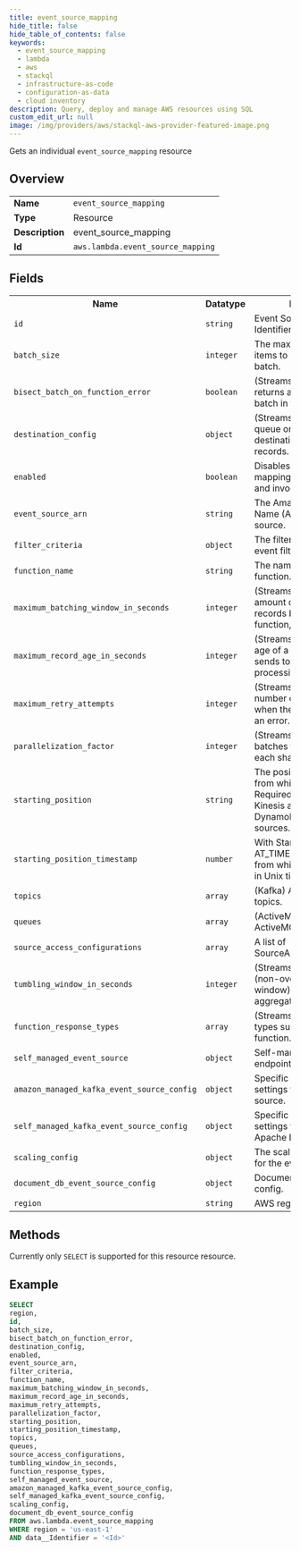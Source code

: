 ```yaml
---
title: event_source_mapping
hide_title: false
hide_table_of_contents: false
keywords:
  - event_source_mapping
  - lambda
  - aws
  - stackql
  - infrastructure-as-code
  - configuration-as-data
  - cloud inventory
description: Query, deploy and manage AWS resources using SQL
custom_edit_url: null
image: /img/providers/aws/stackql-aws-provider-featured-image.png
---
```

Gets an individual <code>event_source_mapping</code> resource

## Overview
<table><tbody>
<tr><td><b>Name</b></td><td><code>event_source_mapping</code></td></tr>
<tr><td><b>Type</b></td><td>Resource</td></tr>
<tr><td><b>Description</b></td><td>event_source_mapping</td></tr>
<tr><td><b>Id</b></td><td><code>aws.lambda.event_source_mapping</code></td></tr>
</tbody></table>

## Fields
<table><tbody>
<tr><th>Name</th><th>Datatype</th><th>Description</th></tr>
<tr><td><code>id</code></td><td><code>string</code></td><td>Event Source Mapping Identifier UUID.</td></tr>
<tr><td><code>batch_size</code></td><td><code>integer</code></td><td>The maximum number of items to retrieve in a single batch.</td></tr>
<tr><td><code>bisect_batch_on_function_error</code></td><td><code>boolean</code></td><td>(Streams) If the function returns an error, split the batch in two and retry.</td></tr>
<tr><td><code>destination_config</code></td><td><code>object</code></td><td>(Streams) An Amazon SQS queue or Amazon SNS topic destination for discarded records.</td></tr>
<tr><td><code>enabled</code></td><td><code>boolean</code></td><td>Disables the event source mapping to pause polling and invocation.</td></tr>
<tr><td><code>event_source_arn</code></td><td><code>string</code></td><td>The Amazon Resource Name (ARN) of the event source.</td></tr>
<tr><td><code>filter_criteria</code></td><td><code>object</code></td><td>The filter criteria to control event filtering.</td></tr>
<tr><td><code>function_name</code></td><td><code>string</code></td><td>The name of the Lambda function.</td></tr>
<tr><td><code>maximum_batching_window_in_seconds</code></td><td><code>integer</code></td><td>(Streams) The maximum amount of time to gather records before invoking the function, in seconds.</td></tr>
<tr><td><code>maximum_record_age_in_seconds</code></td><td><code>integer</code></td><td>(Streams) The maximum age of a record that Lambda sends to a function for processing.</td></tr>
<tr><td><code>maximum_retry_attempts</code></td><td><code>integer</code></td><td>(Streams) The maximum number of times to retry when the function returns an error.</td></tr>
<tr><td><code>parallelization_factor</code></td><td><code>integer</code></td><td>(Streams) The number of batches to process from each shard concurrently.</td></tr>
<tr><td><code>starting_position</code></td><td><code>string</code></td><td>The position in a stream from which to start reading. Required for Amazon Kinesis and Amazon DynamoDB Streams sources.</td></tr>
<tr><td><code>starting_position_timestamp</code></td><td><code>number</code></td><td>With StartingPosition set to AT_TIMESTAMP, the time from which to start reading, in Unix time seconds.</td></tr>
<tr><td><code>topics</code></td><td><code>array</code></td><td>(Kafka) A list of Kafka topics.</td></tr>
<tr><td><code>queues</code></td><td><code>array</code></td><td>(ActiveMQ) A list of ActiveMQ queues.</td></tr>
<tr><td><code>source_access_configurations</code></td><td><code>array</code></td><td>A list of SourceAccessConfiguration.</td></tr>
<tr><td><code>tumbling_window_in_seconds</code></td><td><code>integer</code></td><td>(Streams) Tumbling window (non-overlapping time window) duration to perform aggregations.</td></tr>
<tr><td><code>function_response_types</code></td><td><code>array</code></td><td>(Streams) A list of response types supported by the function.</td></tr>
<tr><td><code>self_managed_event_source</code></td><td><code>object</code></td><td>Self-managed event source endpoints.</td></tr>
<tr><td><code>amazon_managed_kafka_event_source_config</code></td><td><code>object</code></td><td>Specific configuration settings for an MSK event source.</td></tr>
<tr><td><code>self_managed_kafka_event_source_config</code></td><td><code>object</code></td><td>Specific configuration settings for a Self-Managed Apache Kafka event source.</td></tr>
<tr><td><code>scaling_config</code></td><td><code>object</code></td><td>The scaling configuration for the event source.</td></tr>
<tr><td><code>document_db_event_source_config</code></td><td><code>object</code></td><td>Document db event source config.</td></tr>
<tr><td><code>region</code></td><td><code>string</code></td><td>AWS region.</td></tr>

</tbody></table>

## Methods
Currently only <code>SELECT</code> is supported for this resource resource.

## Example
```sql
SELECT
region,
id,
batch_size,
bisect_batch_on_function_error,
destination_config,
enabled,
event_source_arn,
filter_criteria,
function_name,
maximum_batching_window_in_seconds,
maximum_record_age_in_seconds,
maximum_retry_attempts,
parallelization_factor,
starting_position,
starting_position_timestamp,
topics,
queues,
source_access_configurations,
tumbling_window_in_seconds,
function_response_types,
self_managed_event_source,
amazon_managed_kafka_event_source_config,
self_managed_kafka_event_source_config,
scaling_config,
document_db_event_source_config
FROM aws.lambda.event_source_mapping
WHERE region = 'us-east-1'
AND data__Identifier = '<Id>'
```
